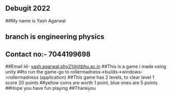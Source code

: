 ## Debugit 2022
##My name is Yash Agarwal
## branch is engineering physics
## Contact no:- 7044199698
##Email Id- yash.agarwal.phy21@iitbhu.ac.in
##This is a game i made using unity
##to run the game-go to rollermadness->builds->windows->rollermadness (application)
##This game has 2 levels, to clear level 1 score 20 points
##yellow coins are worth 1 point, blue ones are 5 points
##Hope you have fun playing
##Thankyou